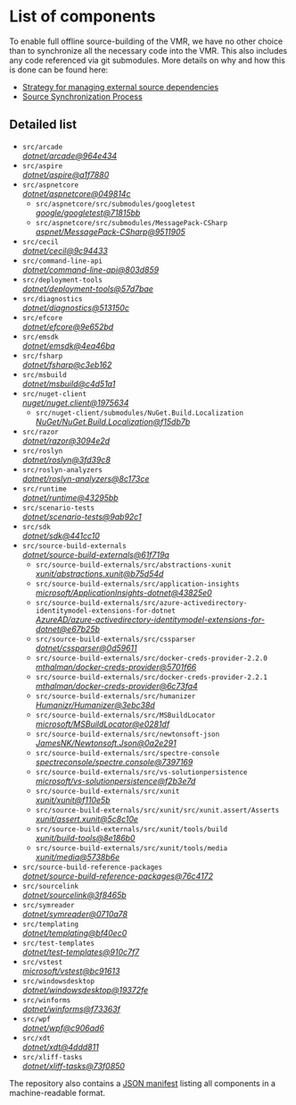 ﻿# List of components

To enable full offline source-building of the VMR, we have no other choice than to synchronize all the necessary code into the VMR. This also includes any code referenced via git submodules. More details on why and how this is done can be found here:
- [Strategy for managing external source dependencies](src/arcade/Documentation/UnifiedBuild/VMR-Strategy-For-External-Source.md)
- [Source Synchronization Process](src/arcade/Documentation/UnifiedBuild/VMR-Design-And-Operation.md#source-synchronization-process)

## Detailed list

<!-- component list beginning -->
- `src/arcade`  
*[dotnet/arcade@964e434](https://github.com/dotnet/arcade/tree/964e434191bd3ca5675743d08ff742ec0f1e79a9)*
- `src/aspire`  
*[dotnet/aspire@a1f7880](https://github.com/dotnet/aspire/tree/a1f7880ae14703e747bf79d1e2e947bffea6a604)*
- `src/aspnetcore`  
*[dotnet/aspnetcore@049814c](https://github.com/dotnet/aspnetcore/tree/049814ca468cad1ea1e29412e0aa3eea182a63c1)*
    - `src/aspnetcore/src/submodules/googletest`  
    *[google/googletest@71815bb](https://github.com/google/googletest/tree/71815bbf7de6e10c11821d654a2fae2cf42de0f7)*
    - `src/aspnetcore/src/submodules/MessagePack-CSharp`  
    *[aspnet/MessagePack-CSharp@9511905](https://github.com/aspnet/MessagePack-CSharp/tree/95119056ee8f4da1714b055a4f16893afaa73af7)*
- `src/cecil`  
*[dotnet/cecil@9c94433](https://github.com/dotnet/cecil/tree/9c9443396f8deacceb8edb169890e52aac25f311)*
- `src/command-line-api`  
*[dotnet/command-line-api@803d859](https://github.com/dotnet/command-line-api/tree/803d8598f98fb4efd94604b32627ee9407f246db)*
- `src/deployment-tools`  
*[dotnet/deployment-tools@57d7bae](https://github.com/dotnet/deployment-tools/tree/57d7baec5f331a145174d0e8f00d7bbfdf2b77d4)*
- `src/diagnostics`  
*[dotnet/diagnostics@513150c](https://github.com/dotnet/diagnostics/tree/513150c2f25077b1fcb194407e53c433c975f39b)*
- `src/efcore`  
*[dotnet/efcore@9e652bd](https://github.com/dotnet/efcore/tree/9e652bdbd4a0b52da822b0b688615abb3d8ae2c5)*
- `src/emsdk`  
*[dotnet/emsdk@4ea46ba](https://github.com/dotnet/emsdk/tree/4ea46baeaf74d5a99cb93593362b6d8263b10550)*
- `src/fsharp`  
*[dotnet/fsharp@c3eb162](https://github.com/dotnet/fsharp/tree/c3eb162ec7bcf7449ca54b2218ab0d0c4d67c1d0)*
- `src/msbuild`  
*[dotnet/msbuild@c4d51a1](https://github.com/dotnet/msbuild/tree/c4d51a11b84b4aabd9e5da1e3099f2c7c85024fe)*
- `src/nuget-client`  
*[nuget/nuget.client@1975634](https://github.com/nuget/nuget.client/tree/19756345139c45de23bd196e9b4be01d48e84fdd)*
    - `src/nuget-client/submodules/NuGet.Build.Localization`  
    *[NuGet/NuGet.Build.Localization@f15db7b](https://github.com/NuGet/NuGet.Build.Localization/tree/f15db7b7c6f5affbea268632ef8333d2687c8031)*
- `src/razor`  
*[dotnet/razor@3094e2d](https://github.com/dotnet/razor/tree/3094e2df9783ab0c966fafe5f51f148030686444)*
- `src/roslyn`  
*[dotnet/roslyn@3fd39c8](https://github.com/dotnet/roslyn/tree/3fd39c8f6c8db918e3184050599c2046997160f1)*
- `src/roslyn-analyzers`  
*[dotnet/roslyn-analyzers@8c173ce](https://github.com/dotnet/roslyn-analyzers/tree/8c173ced8bb1545be6eb70a1a8a5dcff0a557457)*
- `src/runtime`  
*[dotnet/runtime@43295bb](https://github.com/dotnet/runtime/tree/43295bb5378453d2ec4d9272cb44c6f50b4faa1f)*
- `src/scenario-tests`  
*[dotnet/scenario-tests@9ab92c1](https://github.com/dotnet/scenario-tests/tree/9ab92c12b6bf992abc84d52f5b42d86ca708255c)*
- `src/sdk`  
*[dotnet/sdk@441cc10](https://github.com/dotnet/sdk/tree/441cc1063a12b01e2f111288ea41bca63ede54e7)*
- `src/source-build-externals`  
*[dotnet/source-build-externals@61f719a](https://github.com/dotnet/source-build-externals/tree/61f719aea181a75790c5a3e954287ee938387656)*
    - `src/source-build-externals/src/abstractions-xunit`  
    *[xunit/abstractions.xunit@b75d54d](https://github.com/xunit/abstractions.xunit/tree/b75d54d73b141709f805c2001b16f3dd4d71539d)*
    - `src/source-build-externals/src/application-insights`  
    *[microsoft/ApplicationInsights-dotnet@43825e0](https://github.com/microsoft/ApplicationInsights-dotnet/tree/43825e06a22cdfb702fc199a7ba99a7d541d48c6)*
    - `src/source-build-externals/src/azure-activedirectory-identitymodel-extensions-for-dotnet`  
    *[AzureAD/azure-activedirectory-identitymodel-extensions-for-dotnet@e67b25b](https://github.com/AzureAD/azure-activedirectory-identitymodel-extensions-for-dotnet/tree/e67b25be77532af9ba405670b34b4d263d505fde)*
    - `src/source-build-externals/src/cssparser`  
    *[dotnet/cssparser@0d59611](https://github.com/dotnet/cssparser/tree/0d59611784841735a7778a67aa6e9d8d000c861f)*
    - `src/source-build-externals/src/docker-creds-provider-2.2.0`  
    *[mthalman/docker-creds-provider@5701f66](https://github.com/mthalman/docker-creds-provider/tree/5701f6667c1fbd805684857baaa860383bbdfed7)*
    - `src/source-build-externals/src/docker-creds-provider-2.2.1`  
    *[mthalman/docker-creds-provider@6c73fa4](https://github.com/mthalman/docker-creds-provider/tree/6c73fa4784795ae07f49305a057abf5c473d2adb)*
    - `src/source-build-externals/src/humanizer`  
    *[Humanizr/Humanizer@3ebc38d](https://github.com/Humanizr/Humanizer/tree/3ebc38de585fc641a04b0e78ed69468453b0f8a1)*
    - `src/source-build-externals/src/MSBuildLocator`  
    *[microsoft/MSBuildLocator@e0281df](https://github.com/microsoft/MSBuildLocator/tree/e0281df33274ac3c3e22acc9b07dcb4b31d57dc0)*
    - `src/source-build-externals/src/newtonsoft-json`  
    *[JamesNK/Newtonsoft.Json@0a2e291](https://github.com/JamesNK/Newtonsoft.Json/tree/0a2e291c0d9c0c7675d445703e51750363a549ef)*
    - `src/source-build-externals/src/spectre-console`  
    *[spectreconsole/spectre.console@7397169](https://github.com/spectreconsole/spectre.console/tree/7397169a2757dc3657598bdea4ac222c0f283425)*
    - `src/source-build-externals/src/vs-solutionpersistence`  
    *[microsoft/vs-solutionpersistence@f2b3e7d](https://github.com/microsoft/vs-solutionpersistence/tree/f2b3e7d1b0b761cc183147533322f928b71182bc)*
    - `src/source-build-externals/src/xunit`  
    *[xunit/xunit@f110e5b](https://github.com/xunit/xunit/tree/f110e5bee5dfd4c08339587c9c3df9292fcb597c)*
    - `src/source-build-externals/src/xunit/src/xunit.assert/Asserts`  
    *[xunit/assert.xunit@5c8c10e](https://github.com/xunit/assert.xunit/tree/5c8c10e085eb42f39f2fe0b40c94bf56649eb0a4)*
    - `src/source-build-externals/src/xunit/tools/build`  
    *[xunit/build-tools@8e186b0](https://github.com/xunit/build-tools/tree/8e186b0f8e398796e75453f3f18952b06d29fdfd)*
    - `src/source-build-externals/src/xunit/tools/media`  
    *[xunit/media@5738b6e](https://github.com/xunit/media/tree/5738b6e86f08e0389c4392b939c20e3eca2d9822)*
- `src/source-build-reference-packages`  
*[dotnet/source-build-reference-packages@76c4172](https://github.com/dotnet/source-build-reference-packages/tree/76c417253f5b3890997a3ef4b0613c2eab73d156)*
- `src/sourcelink`  
*[dotnet/sourcelink@3f8465b](https://github.com/dotnet/sourcelink/tree/3f8465b450eef9f92ad9f8c6917195ab8c91fbc2)*
- `src/symreader`  
*[dotnet/symreader@0710a78](https://github.com/dotnet/symreader/tree/0710a7892d89999956e8808c28e9dd0512bd53f3)*
- `src/templating`  
*[dotnet/templating@bf40ec0](https://github.com/dotnet/templating/tree/bf40ec00f3761436f9e503691191ed722575f1bb)*
- `src/test-templates`  
*[dotnet/test-templates@910c7f7](https://github.com/dotnet/test-templates/tree/910c7f7096eab524c87a8954a28d28ff2e0fd7ac)*
- `src/vstest`  
*[microsoft/vstest@bc91613](https://github.com/microsoft/vstest/tree/bc9161306b23641b0364b8f93d546da4d48da1eb)*
- `src/windowsdesktop`  
*[dotnet/windowsdesktop@19372fe](https://github.com/dotnet/windowsdesktop/tree/19372fe078344546594740b5cf5f0b7860587ee8)*
- `src/winforms`  
*[dotnet/winforms@f73363f](https://github.com/dotnet/winforms/tree/f73363f4cb56a3649c8039bd47c39de4f4db810f)*
- `src/wpf`  
*[dotnet/wpf@c906ad6](https://github.com/dotnet/wpf/tree/c906ad6f35fa5ca135537c15470c274b34524829)*
- `src/xdt`  
*[dotnet/xdt@4ddd811](https://github.com/dotnet/xdt/tree/4ddd8113a29852380b7b929117bfe67f401ac320)*
- `src/xliff-tasks`  
*[dotnet/xliff-tasks@73f0850](https://github.com/dotnet/xliff-tasks/tree/73f0850939d96131c28cf6ea6ee5aacb4da0083a)*
<!-- component list end -->

The repository also contains a [JSON manifest](https://github.com/dotnet/dotnet/blob/main/src/source-manifest.json) listing all components in a machine-readable format.
